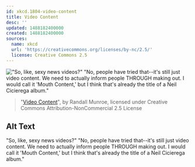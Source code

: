```yaml
---
id: xkcd.1804-video-content
title: Video Content
desc: ''
updated: 1488182400000
created: 1488182400000
sources:
  name: xkcd
  url: 'https://creativecommons.org/licenses/by-nc/2.5/'
  license: Creative Commons 2.5
---
```

!["So, like, sexy news videos?" "No, people have tried that--it's still just video content. We need to actually inform people THROUGH making out. I would call it 'Mouth Content,' but I think that's already the title of a Neil Cicierega album."](https://imgs.xkcd.com/comics/video_content.png)
> "[Video Content](https://xkcd.com/1804/)", by Randall Munroe, licensed under Creative Commons Attribution-NonCommercial 2.5 License

## Alt Text
"So, like, sexy news videos?" "No, people have tried that--it's still just video content. We need to actually inform people THROUGH making out. I would call it 'Mouth Content,' but I think that's already the title of a Neil Cicierega album."
